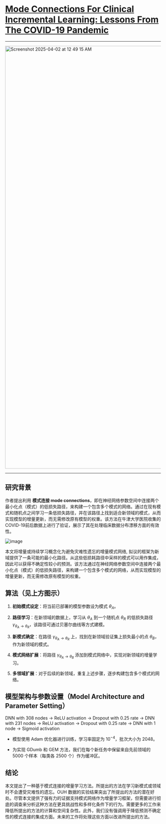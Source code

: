 
# [Mode Connections For Clinical Incremental Learning: Lessons From The COVID-19 Pandemic](https://www.medrxiv.org/content/10.1101/2023.05.05.23289583v1.full)

----

<img width="1366" alt="Screenshot 2025-04-02 at 12 49 15 AM" src="https://github.com/user-attachments/assets/28eb95ac-e4af-476c-8005-c3f0ba0b8a7b" />

-----

## **研究背景**

作者提出利用 **模式连接 mode connections**，即在神经网络参数空间中连接两个最小化点（模式）的低损失路径，来构建一个包含多个模式的网络。通过在现有模式和随机点之间学习一条低损失路径，并在该路径上找到适合新领域的模式，从而实现模型的增量更新，而无需修改原有模型的权重。该方法在牛津大学医院收集的COVID-19前后数据上进行了验证，展示了其在处理临床数据分布漂移方面的有效性。

![image](https://github.com/user-attachments/assets/423cec71-0a3a-41ef-a554-1aa4eeaf840b)

本文将增量或持续学习概念化为避免灾难性遗忘的增量模式网络, 拟议的框架为新域提供了一条可能的最小化路径。从这些低损耗路径中采样的模式可以用作集成，因此可以获得不确定性较小的预测。该方法通过在神经网络参数空间中连接两个最小化点（模式）的低损失路径，来构建一个包含多个模式的网络，从而实现模型的增量更新，而无需修改原有模型的权重。

## 算法（见上方图示）

1. **初始模式设定**：将当前已部署的模型参数设为模式 $\theta_A$。

2. **路径学习**：在新领域的数据上，学习从 $\theta_A$ 到一个随机点 $\theta_R$ 的低损失路径 $\gamma_{\theta_A \rightarrow \theta_R}$，该路径可通过贝塞尔曲线等方式建模。

3. **新模式确定**：在路径 $\gamma_{\theta_A \rightarrow \theta_R}$ 上，找到在新领域验证集上损失最小的点 $\theta_B$，作为新领域的模式。

4. **模式网络扩展**：将路径 $\gamma_{\theta_A \rightarrow \theta_B}$ 添加到模式网络中，实现对新领域的增量学习。

5. **多领域扩展**：对于后续的新领域，重复上述步骤，逐步构建包含多个模式的网络。

## 模型架构与参数设置（Model Architecture and Parameter Setting）

DNN with 308 nodes → ReLU activation → Dropout with 0.25 rate → DNN with 231 nodes → ReLU activation → Dropout with 0.25 rate → DNN with 1 node → Sigmoid activation

- 模型使用 Adam 优化器进行训练，学习率固定为 $10^{-4}$，批次大小为 2048。
  
- 为实现 GDumb 和 GEM 方法，我们在每个新任务中保留来自先前领域的 5000 个样本（每类各 2500 个）作为缓冲区。

## 结论

本文提出了一种基于模式连接的增量学习方法。所提出的方法在学习新模式或领域时不会遭受灾难性的遗忘。OUH 数据的实验结果突出了所提出的方法的潜在好处。尽管本文提供了强有力的证据支持模式网络作为增量学习框架，但需要进行彻底的调查来分析这种方法在更具挑战性和多样化条件下的行为。需要更多的工作来降低所提出的方法的计算和空间复杂性。此外，我们没有强调用于降低预测不确定性的模式连接的集成方面。未来的工作将处理这些方面以改进所提出的方法。
